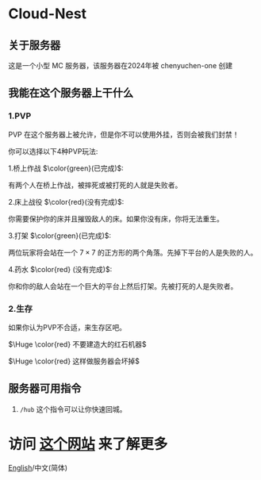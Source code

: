 # Cloud-Nest
## 关于服务器
这是一个小型 MC 服务器，该服务器在2024年被 chenyuchen-one 创建
## 我能在这个服务器上干什么
### 1.PVP
PVP 在这个服务器上被允许，但是你不可以使用外挂，否则会被我们封禁！

你可以选择以下4种PVP玩法:

1.桥上作战 $\color{green}(已完成)$:

有两个人在桥上作战，被摔死或被打死的人就是失败者。

2.床上战役 $\color{red}(没有完成)$:

你需要保护你的床并且摧毁敌人的床。如果你没有床，你将无法重生。

[tips]: 尽管你的床还未被摧毁，你也需要等待5秒才能复活，而不是立刻复活。

3.打架 $\color{green}(已完成)$:

两位玩家将会站在一个 $7\times7$ 的正方形的两个角落。先掉下平台的人是失败的人。

4.药水 $\color{red} (没有完成)$:

你和你的敌人会站在一个巨大的平台上然后打架。先被打死的人是失败者。

### 2.生存
如果你认为PVP不合适，来生存区吧。

$\Huge \color{red} 不要建造大的红石机器$

$\Huge \color{red}  这样做服务器会坏掉$

## 服务器可用指令

1. `/hub`  这个指令可以让你快速回城。

# 访问 [这个网站]() 来了解更多 

[English](https://chenyuchen-one.github.io/Cloud-Nest/)/中文(简体)
